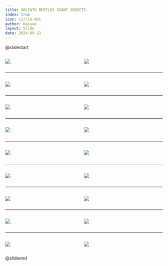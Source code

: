 ```yaml
---
title: GOLIATH BEETLES GIANT INSECTS
index: true
icon: circle-dot
author: Haiyue
layout: Slide
date: 2024-09-22
---
```

 
@slidestart

<div style="display:flex">
<div style="flex:1">

![](https://raw.githubusercontent.com/yclord/reading/refs/heads/master/english/Level-Y/GOLIATH%20BEETLES%20GIANT%20INSECTS/001.webp)
</div>
<div style="flex:1">

![](https://raw.githubusercontent.com/yclord/reading/refs/heads/master/english/Level-Y/GOLIATH%20BEETLES%20GIANT%20INSECTS/002.webp)
</div>
</div>

---

<div style="display:flex">
<div style="flex:1">

![](https://raw.githubusercontent.com/yclord/reading/refs/heads/master/english/Level-Y/GOLIATH%20BEETLES%20GIANT%20INSECTS/003.webp)
</div>
<div style="flex:1">

![](https://raw.githubusercontent.com/yclord/reading/refs/heads/master/english/Level-Y/GOLIATH%20BEETLES%20GIANT%20INSECTS/004.webp)
</div>
</div>

---

<div style="display:flex">
<div style="flex:1">

![](https://raw.githubusercontent.com/yclord/reading/refs/heads/master/english/Level-Y/GOLIATH%20BEETLES%20GIANT%20INSECTS/005.webp)
</div>
<div style="flex:1">

![](https://raw.githubusercontent.com/yclord/reading/refs/heads/master/english/Level-Y/GOLIATH%20BEETLES%20GIANT%20INSECTS/006.webp)
</div>
</div>

---

<div style="display:flex">
<div style="flex:1">

![](https://raw.githubusercontent.com/yclord/reading/refs/heads/master/english/Level-Y/GOLIATH%20BEETLES%20GIANT%20INSECTS/007.webp)
</div>
<div style="flex:1">

![](https://raw.githubusercontent.com/yclord/reading/refs/heads/master/english/Level-Y/GOLIATH%20BEETLES%20GIANT%20INSECTS/008.webp)
</div>
</div>

---

<div style="display:flex">
<div style="flex:1">

![](https://raw.githubusercontent.com/yclord/reading/refs/heads/master/english/Level-Y/GOLIATH%20BEETLES%20GIANT%20INSECTS/009.webp)
</div>
<div style="flex:1">

![](https://raw.githubusercontent.com/yclord/reading/refs/heads/master/english/Level-Y/GOLIATH%20BEETLES%20GIANT%20INSECTS/010.webp)
</div>
</div>

---

<div style="display:flex">
<div style="flex:1">

![](https://raw.githubusercontent.com/yclord/reading/refs/heads/master/english/Level-Y/GOLIATH%20BEETLES%20GIANT%20INSECTS/011.webp)
</div>
<div style="flex:1">

![](https://raw.githubusercontent.com/yclord/reading/refs/heads/master/english/Level-Y/GOLIATH%20BEETLES%20GIANT%20INSECTS/012.webp)
</div>
</div>

---

<div style="display:flex">
<div style="flex:1">

![](https://raw.githubusercontent.com/yclord/reading/refs/heads/master/english/Level-Y/GOLIATH%20BEETLES%20GIANT%20INSECTS/013.webp)
</div>
<div style="flex:1">

![](https://raw.githubusercontent.com/yclord/reading/refs/heads/master/english/Level-Y/GOLIATH%20BEETLES%20GIANT%20INSECTS/014.webp)
</div>
</div>

---

<div style="display:flex">
<div style="flex:1">

![](https://raw.githubusercontent.com/yclord/reading/refs/heads/master/english/Level-Y/GOLIATH%20BEETLES%20GIANT%20INSECTS/015.webp)
</div>
<div style="flex:1">

![](https://raw.githubusercontent.com/yclord/reading/refs/heads/master/english/Level-Y/GOLIATH%20BEETLES%20GIANT%20INSECTS/016.webp)
</div>
</div>

---

<div style="display:flex">
<div style="flex:1">

![](https://raw.githubusercontent.com/yclord/reading/refs/heads/master/english/Level-Y/GOLIATH%20BEETLES%20GIANT%20INSECTS/017.webp)
</div>
<div style="flex:1">

![](https://raw.githubusercontent.com/yclord/reading/refs/heads/master/english/Level-Y/GOLIATH%20BEETLES%20GIANT%20INSECTS/018.webp)
</div>
</div>

@slideend